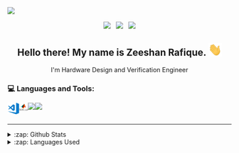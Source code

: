 ![](https://visitor-badge.glitch.me/badge?page_id=zeeshanrafique23.zeeshanrafique23)
<p align='center'>
<a href="https://twitter.com/zeeshanrafiq23"><img height="30" src="https://github.com/stephenajulu/WaylonWalker/blob/main/icon/twitter.png?raw=true"></a>&nbsp;&nbsp;
<a href="https://instagram.com/zeeshanrafique23"><img height="30" src="https://github.com/stephenajulu/WaylonWalker/blob/main/icon/instagram.jpg?raw=true"></a>&nbsp;&nbsp;
<a href="https://www.linkedin.com/in/zeeshanrafique23/"><img height="30" src="https://github.com/stephenajulu/WaylonWalker/blob/main/icon/linkedin.png?raw=true"></a>
</p>

<h2 align="center">Hello there! My name is Zeeshan Rafique. <img src="https://raw.githubusercontent.com/ABSphreak/ABSphreak/master/gifs/Hi.gif" width="30px"></h2>
<p align="center">I'm Hardware Design and Verification Engineer</p>

### 💻 Languages and Tools: 

<img align="left" alt="Visual Studio Code" width="26px" src="https://raw.githubusercontent.com/github/explore/80688e429a7d4ef2fca1e82350fe8e3517d3494d/topics/visual-studio-code/visual-studio-code.png" />
<img align="left" height="20" src="https://raw.githubusercontent.com/github/explore/80688e429a7d4ef2fca1e82350fe8e3517d3494d/topics/matlab/matlab.png">
<img align="left" height="20" src="https://www.flaticon.com/svg/static/icons/svg/2111/2111425.svg">
<img align="left" height="20" src="https://tinyurl.com/y4mnauc3">

<br />

<br />

___

<details>
  <summary>:zap: Github Stats</summary>
  
<a href="https://github.com/zeeshanrafique23/github-readme-stats">
  <img align="center" src="https://github-readme-stats.vercel.app/api?username=zeeshanrafique23&show_icons=true&include_all_commits=true&hide_border=true" alt="Zeeshan's github stats" />
</a>
</details>

<details>
  <summary>:zap: Languages Used</summary>
<a href="https://github.com/zeeshanrafique23/github-readme-stats">
  <img align="center" src="https://github-readme-stats.vercel.app/api/top-langs/?username=zeeshanrafique23&layout=compact&hide_border=true" />
</a>
</details>
